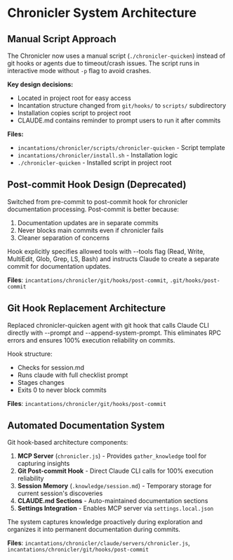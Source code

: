 # Chronicler System Architecture

## Manual Script Approach
The Chronicler now uses a manual script (`./chronicler-quicken`) instead of git hooks or agents due to timeout/crash issues. The script runs in interactive mode without `-p` flag to avoid crashes.

**Key design decisions:**
- Located in project root for easy access
- Incantation structure changed from `git/hooks/` to `scripts/` subdirectory
- Installation copies script to project root
- CLAUDE.md contains reminder to prompt users to run it after commits

**Files:**
- `incantations/chronicler/scripts/chronicler-quicken` - Script template
- `incantations/chronicler/install.sh` - Installation logic
- `./chronicler-quicken` - Installed script in project root

## Post-commit Hook Design (Deprecated)
Switched from pre-commit to post-commit hook for chronicler documentation processing. Post-commit is better because:
1. Documentation updates are in separate commits
2. Never blocks main commits even if chronicler fails
3. Cleaner separation of concerns

Hook explicitly specifies allowed tools with --tools flag (Read, Write, MultiEdit, Glob, Grep, LS, Bash) and instructs Claude to create a separate commit for documentation updates.

**Files**: `incantations/chronicler/git/hooks/post-commit`, `.git/hooks/post-commit`

## Git Hook Replacement Architecture
Replaced chronicler-quicken agent with git hook that calls Claude CLI directly with --prompt and --append-system-prompt. This eliminates RPC errors and ensures 100% execution reliability on commits. 

Hook structure:
- Checks for session.md
- Runs claude with full checklist prompt
- Stages changes
- Exits 0 to never block commits

**Files**: `incantations/chronicler/git/hooks/post-commit`

## Automated Documentation System
Git hook-based architecture components:
1. **MCP Server** (`chronicler.js`) - Provides `gather_knowledge` tool for capturing insights
2. **Git Post-commit Hook** - Direct Claude CLI calls for 100% execution reliability
3. **Session Memory** (`.knowledge/session.md`) - Temporary storage for current session's discoveries
4. **CLAUDE.md Sections** - Auto-maintained documentation sections
5. **Settings Integration** - Enables MCP server via `settings.local.json`

The system captures knowledge proactively during exploration and organizes it into permanent documentation during commits.

**Files**: `incantations/chronicler/claude/servers/chronicler.js`, `incantations/chronicler/git/hooks/post-commit`